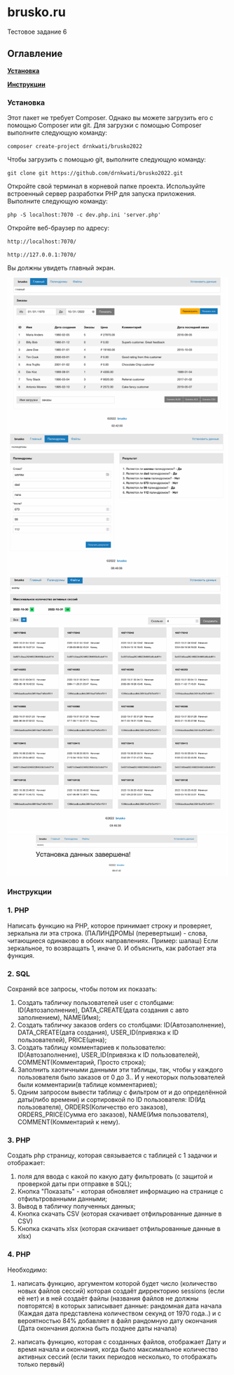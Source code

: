 # brusko.ru
Тестовое задание 6

## Оглавление

**[Установка](#Установка)** 

**[Инструкции](#инструкции)** 

### Установка

Этот пакет не требует Composer. Однако вы можете загрузить его с помощью Composer или git.
Для загрузки с помощью Composer выполните следующую команду:
```
composer create-project drnkwati/brusko2022
```

Чтобы загрузить с помощью git, выполните следующую команду:
```
git clone git https://github.com/drnkwati/brusko2022.git
```

Откройте свой терминал в корневой папке проекта.
Используйте встроенный сервер разработки PHP для запуска приложения. Выполните следующую команду:
```
php -S localhost:7070 -c dev.php.ini 'server.php'
```

Откройте веб-браузер по адресу: 
```
http://localhost:7070/
```
```
http://127.0.0.1:7070/
```
Вы должны увидеть главный экран.

![Screenshot dashboard brusko](public/img/screenshot-dashboard-brusko.png?raw=true "Dashboard brusko")
![Screenshot palindrome brusko](public/img/screenshot-palindrome-brusko.png?raw=true "Palindrome brusko")
![Screenshot files brusko](public/img/screenshot-files-brusko.png?raw=true "Files brusko")
![Screenshot migrate brusko](public/img/screenshot-migrate-brusko.png?raw=true "Migrate brusko")

### Инструкции

### 1. PHP
Написать функцию на PHP, которое принимает строку и проверяет, зеркальна ли эта строка.
(ПАЛИНДРОМЫ (перевертыши) - слова, читающиеся одинаково в обоих направлениях. Пример: шалаш)
Если зеркальное, то возвращать 1, иначе 0.
И объяснить, как работает эта функция.

### 2. SQL
Сохраняй все запросы, чтобы потом их показать:
1) Создать табличку пользователей user c столбцами: ID(Автозаполнение), DATA_CREATE(дата создания с авто заполнением), NAME(Имя);
2) Создать табличку заказов orders со столбцами: ID(Автозаполнение), DATA_CREATE(дата создания), USER_ID(привязка к ID пользователей), PRICE(цена);
3) Создать таблицу комментариев к пользователю: ID(Автозаполнение), USER_ID(привязка к ID пользователей), COMMENT(Комментарий, Просто строка);
4) Заполнить хаотичными данными эти таблицы, так, чтобы у каждого пользователя было заказов от 0 до 3.. И у некоторых пользователей были комментарии(в таблице комментариев);
5) Одним запросом вывести таблицу с фильтром от и до определённой даты(либо времени) и сортировкой по ID пользователя:
ID(Ид пользователя), ORDERS(Количество его заказов), ORDERS_PRICE(Сумма его заказов), NAME(Имя пользователя), COMMENT(Комментарий к нему).

### 3. PHP
Создать php страницу, которая связывается с таблицей с 1 задачки и отображает:
1) поля для ввода с какой по какую дату фильтровать (с защитой и проверкой даты при отправке в SQL);
2) Кнопка "Показать" - которая обновляет информацию на странице с отфильтрованными данными;
3) Вывод в табличку полученных данных;
4) Кнопка скачать CSV (которая скачивает отфильрованные данные в CSV)
4) Кнопка скачать xlsx (которая скачивает отфильрованные данные в xlsx)

### 4. PHP
Необходимо: 
1) написать функцию, 
аргументом которой будет число (количество новых файлов сессий)
которая создаёт дирректорию sessions (если её нет)
и в ней создаёт файлы (названия файлов не должны повторятся)
в которых записывает данные: 
рандомная дата начала (Каждая дата представлена количеством секунд от 1970 года..)
и с вероятностью 84% добавляет в файл рандомную дату окончания (Дата окончания должна быть позднее даты начала)
 
2) написать функцию, которая с созданных файлов, 
отображает Дату и время начала и окончания, 
когда было максимальное количество активных сессий
(если таких периодов несколько, то отображать только первый)
